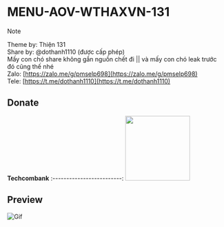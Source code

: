 # MENU-AOV-WTHAXVN-131

> [!NOTE]  
> Theme by: Thiện 131  
> Share by: @dothanh1110 (được cấp phép)  
> Mấy con chó share không gắn nguồn chết đi || và mấy con chó leak trước đó cũng thế nhé  
> Zalo: [https://zalo.me/g/pmselp698](https://zalo.me/g/pmselp698)  
> Tele: [https://t.me/dothanh1110](https://t.me/dothanh1110)

## Donate 
**Techcombank**
:-------------------------:
<img src="https://github.com/user-attachments/assets/8236955d-7cee-4415-9177-8a16217cb0c4" width="150" />

## Preview
![Gif](https://raw.githubusercontent.com/thanhdo1110/MENU-IMGUI-WTHAXVN-131/refs/heads/main/demo.GIF)


